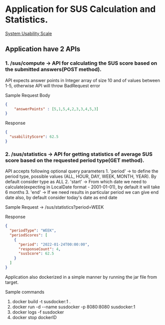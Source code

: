 # Application for SUS Calculation and Statistics. #

[System Usability Scale](https://www.usability.gov/how-to-and-tools/methods/system-usability-scale.html)

## Application have 2 APIs ##

### 1. /sus/compute -> API for calculating the SUS score based on the submitted answers(POST method). ###

API expects answer points in Integer array of size 10 and of values between 1-5, otherwise API will throw BadRequest error

Sample Request Body 
```json
{
    "answerPoints" : [5,1,5,4,2,3,3,4,5,3]
}
```
Response
```json
{
  "usabilityScore": 62.5
}
```

### 2. /sus/statistics -> API for getting statistics of average SUS score based on the requested period type(GET method). ###

API accepts following optional query parameters 
    1. 'period' -> to define the period type, possible values (ALL, HOUR, DAY, WEEK, MONTH, YEAR). By default consider type as ALL
    2. 'start' -> From which date we need to calculate(expecting in LocalDate format - 2001-01-01), by default it will take 6 months
    3. 'end' -> If we need results in particular period we can give end date also, by default consider today's date as end date

Sample Request -> /sus/statistics?period=WEEK

Response 
```json
{
  "periodType": "WEEK",
  "periodScores": [
    {
      "period": "2022-01-24T00:00:00",
      "responseCount": 4,
      "susScore": 62.5
    }
  ]
}
```

Application also dockerized in a simple manner by running the jar file from target.

Sample commands 
1. docker build -t susdocker:1 .
2. docker run -d --name susdocker -p 8080:8080 susdocker:1
3. docker logs -f susdocker
4. docker stop dockerID